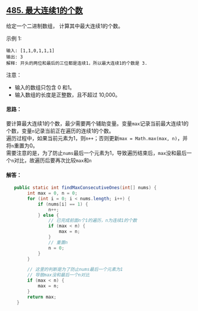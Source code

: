 ## [485. 最大连续1的个数](https://leetcode-cn.com/problems/max-consecutive-ones/description/)
给定一个二进制数组， 计算其中最大连续1的个数。

示例 1:
```
输入: [1,1,0,1,1,1]
输出: 3
解释: 开头的两位和最后的三位都是连续1，所以最大连续1的个数是 3.
```
注意：

* 输入的数组只包含 0 和1。
* 输入数组的长度是正整数，且不超过 10,000。

#### 思路：
要计算最大连续1的个数，最少需要两个辅助变量。变量`max`记录当前最大连续1的个数，变量`n`记录当前正在遍历的连续1的个数。  
遍历过程中，如果当前元素为1，则`n++`；否则更新`max = Math.max(max, n)`，并将`n`重置为0。  
需要注意的是，为了防止`nums`最后一个元素为1，导致遍历结束后，`max`没和最后一个`n`对比，故遍历后要再次比较`max`和`n`

#### 解答：
```Java
   public static int findMaxConsecutiveOnes(int[] nums) {
        int max = 0, n = 0;
        for (int i = 0; i < nums.length; i++) {
            if (nums[i] == 1) {
                n++;
            } else {
                // 已完成前面n个1的遍历，n为连续1的个数
                if (max < n) {
                    max = n;
                }
                // 重置n
                n = 0;
            }
        }

        // 这里的判断是为了防止nums最后一个元素为1
        // 导致max没和最后一个n对比
        if (max < n) {
            max = n;
        }
        return max;
    }
```
